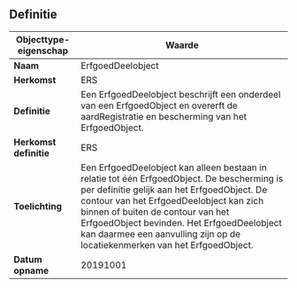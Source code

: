 ﻿## Definitie
| **Objecttype-eigenschap** | **Waarde** |
| ---- | ---- |
| **Naam** | ErfgoedDeelobject |
| **Herkomst** | ERS |
| **Definitie** | Een ErfgoedDeelobject beschrijft een onderdeel van een ErfgoedObject en overerft de aardRegistratie en bescherming van het ErfgoedObject. |
| **Herkomst definitie** | ERS |
| **Toelichting** |  Een ErfgoedDeelobject kan alleen bestaan in relatie tot één ErfgoedObject. De bescherming is per definitie gelijk aan het ErfgoedObject. De contour van het ErfgoedDeelobject kan zich binnen of buiten de contour van het ErfgoedObject bevinden. Het ErfgoedDeelobject kan daarmee een aanvulling zijn op de locatiekenmerken van het ErfgoedObject. |
| **Datum opname** | 20191001 |
